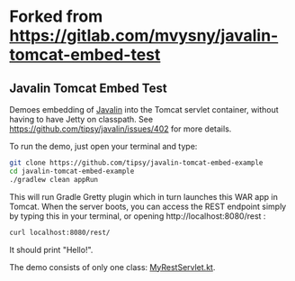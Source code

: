 # Forked from https://gitlab.com/mvysny/javalin-tomcat-embed-test

## Javalin Tomcat Embed Test

Demoes embedding of [Javalin](https://javalin.io/) into the Tomcat servlet
container, without having to have Jetty on classpath.
See https://github.com/tipsy/javalin/issues/402 for more details.

To run the demo, just open your terminal and type:

```bash
git clone https://github.com/tipsy/javalin-tomcat-embed-example
cd javalin-tomcat-embed-example
./gradlew clean appRun
```

This will run Gradle Gretty plugin which in turn launches this WAR app in Tomcat.
When the server boots, you can access the REST endpoint simply by typing
this in your terminal, or opening http://localhost:8080/rest :

```bash
curl localhost:8080/rest/
```

It should print "Hello!".

The demo consists of only one class: [MyRestServlet.kt](src/main/kotlin/example/MyRestServlet.kt).
